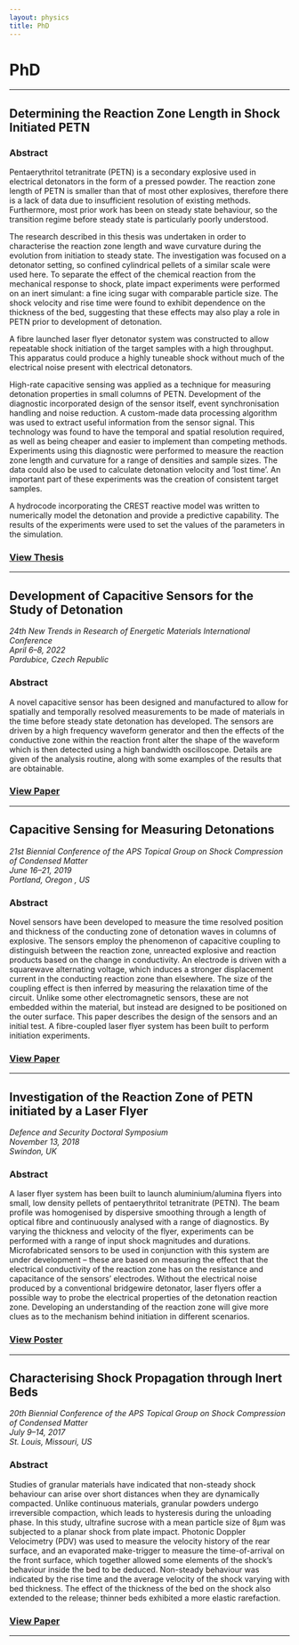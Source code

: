 ```yaml
---
layout: physics
title: PhD
---
```

# PhD

---

## Determining the Reaction Zone Length in Shock Initiated PETN
### Abstract

Pentaerythritol tetranitrate (PETN) is a secondary explosive used in electrical detonators in the form of a pressed powder. The reaction zone length of PETN is smaller than that of most other explosives, therefore there is a lack of data due to insufficient resolution of existing methods. Furthermore, most prior work has been on steady state behaviour, so the transition regime before steady state is particularly poorly understood.

The research described in this thesis was undertaken in order to characterise the reaction zone length and wave curvature during the evolution from initiation to steady state. The investigation was focused on a detonator setting, so confined cylindrical pellets of a similar scale were used here. To separate the effect of the chemical reaction from the mechanical response to shock, plate impact experiments were performed on an inert simulant: a fine icing sugar with comparable particle size. The shock velocity and rise time were found to exhibit dependence on the thickness of the bed, suggesting that these effects may also play a role in PETN prior to development of detonation.

A fibre launched laser flyer detonator system was constructed to allow repeatable shock initiation of the target samples with a high throughput. This apparatus could produce a highly tuneable shock without much of the electrical noise present with electrical detonators.

High-rate capacitive sensing was applied as a technique for measuring detonation properties in small columns of PETN. Development of the diagnostic incorporated design of the sensor itself, event synchronisation handling and noise reduction. A custom-made data processing algorithm was used to extract useful information from the sensor signal. This technology was found to have the temporal and spatial resolution required, as well as being cheaper and easier to implement than competing methods. Experiments using this diagnostic were performed to measure the reaction zone length and curvature for a range of densities and sample sizes. The data could also be used to calculate detonation velocity and ’lost time’. An important part of these experiments was the creation of consistent target samples.

A hydrocode incorporating the CREST reactive model was written to numerically model the detonation and provide a predictive capability. The results of the experiments were used to set the values of the parameters in the simulation.

### [View Thesis](/Physics/PhD/Thesis.pdf)

---

## Development of Capacitive Sensors for the Study of Detonation
*24th New Trends in Research of Energetic Materials International Conference*\
*April 6–8, 2022*\
*Pardubice, Czech Republic*
### Abstract
A novel capacitive sensor has been designed and manufactured to allow for spatially and temporally resolved measurements to be made of materials in the time before steady state detonation has developed. The sensors are driven by a high frequency waveform generator and then the effects of the conductive zone within the reaction front alter the shape of the waveform which is then detected using a high bandwidth oscilloscope. Details are given of the analysis routine, along with some examples of the results that are obtainable.
### [View Paper](/Physics/PhD/NTREM22.pdf)

---

## Capacitive Sensing for Measuring Detonations
*21st Biennial Conference of the APS Topical Group on Shock Compression of Condensed Matter*\
*June 16–21, 2019*\
*Portland, Oregon , US*

### Abstract
Novel sensors have been developed to measure the time resolved position and thickness of the conducting zone of detonation waves in columns of explosive. The sensors employ the phenomenon of capacitive coupling to distinguish between the reaction zone, unreacted explosive and reaction products based on the change in conductivity. An electrode is driven with a squarewave alternating voltage, which induces a stronger displacement current in the conducting reaction zone than elsewhere. The size of the coupling effect is then inferred by measuring the relaxation time of the circuit. Unlike some other electromagnetic sensors, these are not embedded within the material, but instead are designed to be positioned on the outer surface. This paper describes the design of the sensors and an initial test. A fibre-coupled laser flyer system has been built to perform initiation experiments.
### [View Paper](/Physics/PhD/APS19.pdf)

---

## Investigation of the Reaction Zone of PETN initiated by a Laser Flyer
*Defence and Security Doctoral Symposium*\
*November 13, 2018*\
*Swindon, UK*
### Abstract
A laser flyer system has been built to launch aluminium/alumina flyers into small, low density pellets of pentaerythritol tetranitrate (PETN). The beam profile was homogenised by dispersive smoothing through a length of optical fibre and continuously analysed with a range of diagnostics. By varying the thickness and velocity of the flyer, experiments can be performed with a range of input shock magnitudes and durations. Microfabricated sensors to be used in conjunction with this system are under development – these are based on measuring the effect that the electrical conductivity of the reaction zone has on the resistance and capacitance of the sensors’ electrodes.  Without the electrical noise produced by a conventional bridgewire detonator, laser flyers offer a possible way to probe the electrical properties of the detonation reaction zone.  Developing an understanding of the reaction zone will give more clues as to the mechanism behind initiation in different scenarios.
### [View Poster](/Physics/PhD/DSDS18.pdf)

---

## Characterising Shock Propagation through Inert Beds
*20th Biennial Conference of the APS Topical Group on Shock Compression of Condensed Matter*\
*July 9–14, 2017*\
*St. Louis, Missouri, US*
### Abstract
Studies of granular materials have indicated that non-steady shock behaviour can arise over short distances when they are dynamically compacted. Unlike continuous materials, granular powders undergo irreversible compaction, which leads to hysteresis during the unloading phase. In this study, ultrafine sucrose with a mean particle size of 8μm was subjected to a planar shock from plate impact. Photonic Doppler Velocimetry (PDV) was used to measure the velocity history of the rear surface, and an evaporated make-trigger to measure the time-of-arrival on the front surface, which together allowed some elements of the shock’s behaviour inside the bed to be deduced. Non-steady behaviour was indicated by the rise time and the average velocity of the shock varying with bed thickness. The effect of the thickness of the bed on the shock also extended to the release; thinner beds exhibited a more elastic rarefaction.
### [View Paper](/Physics/PhD/APS17.pdf)

---